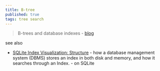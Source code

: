 ```yaml
---
title: B-tree
published: true
tags: tree search
---
```

> B-trees and database indexes - [blog](https://planetscale.com/blog/btrees-and-database-indexes)

see also
- [SQLite Index Visualization: Structure](https://mrsuh.com/articles/2024/sqlite-index-visualization-structure/) - how a database management system (DBMS) stores an index in both disk and memory, and how it searches through an Index. - on SQLite
